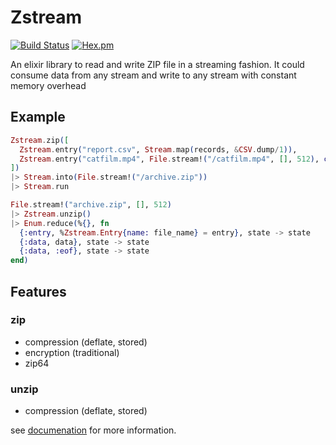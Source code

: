 # Zstream

[![Build Status](https://secure.travis-ci.org/ananthakumaran/zstream.svg)](http://travis-ci.org/ananthakumaran/zstream)
[![Hex.pm](https://img.shields.io/hexpm/v/zstream.svg)](https://hex.pm/packages/zstream)

An elixir library to read and write ZIP file in a streaming
fashion. It could consume data from any stream and write to any stream
with constant memory overhead

## Example

```elixir
Zstream.zip([
  Zstream.entry("report.csv", Stream.map(records, &CSV.dump/1)),
  Zstream.entry("catfilm.mp4", File.stream!("/catfilm.mp4", [], 512), coder: Zstream.Coder.Stored)
])
|> Stream.into(File.stream!("/archive.zip"))
|> Stream.run
```

```elixir
File.stream!("archive.zip", [], 512)
|> Zstream.unzip()
|> Enum.reduce(%{}, fn
  {:entry, %Zstream.Entry{name: file_name} = entry}, state -> state
  {:data, data}, state -> state
  {:data, :eof}, state -> state
end)
```

## Features

### zip

* compression (deflate, stored)
* encryption (traditional)
* zip64

### unzip

* compression (deflate, stored)

see [documenation](https://hexdocs.pm/zstream/) for more information.
